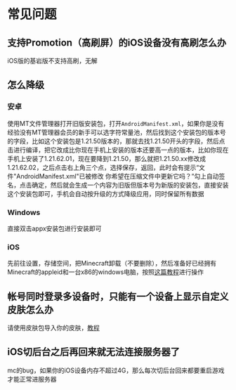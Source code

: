 # 常见问题

## 支持Promotion（高刷屏）的iOS设备没有高刷怎么办

iOS版的基岩版不支持高刷，无解

## 怎么降级

### 安卓

使用MT文件管理器打开旧版安装包，打开`AndroidManifest.xml`，如果你是没有经验没有MT管理器会员的新手可以选字符常量池，然后找到这个安装包的版本号的字段，比如这个安装包是1.21.50版本的，那就去找1.21.50开头的字段，然后点击进行编译，把它改成比你现在手机上安装的版本还要高一点的版本，比如你现在手机上安装了1.21.62.01，现在要降到1.21.50，那么就把1.21.50.xx修改成1.21.62.02，之后点击右上角三个点，选择保存，返回，此时会有提示“文件"AndroidManifest.xml"已被修改  你希望在压缩文件中更新它吗？”勾上自动签名，点击确定，然后就会生成一个内容为旧版但版本号为新版的安装包，直接安装这个安装包即可，手机会自动按升级的方式降级应用，同时保留所有数据

### Windows

直接双击appx安装包进行安装即可

### iOS

先前往设置，存储空间，把Minecraft卸载（不要删除），然后准备好已经拥有Minecraft的appleid和一台x86的windows电脑，按照[这篇教程](apple_products_tips/AppStore/fiddler_downgrade)进行操作

## 帐号同时登录多设备时，只能有一个设备上显示自定义皮肤怎么办

请使用皮肤包导入你的皮肤，[教程](https://www.bilibili.com/video/BV1nz4y1n7rt/?share_source=copy_web&vd_source=55784fc4ee40b4e3c61808cc4ed6533c)

## iOS切后台之后再回来就无法连接服务器了

mc的bug，如果你的iOS设备内存不超过4G，那么每次切后台回来都要重启游戏才能正常进服务器
